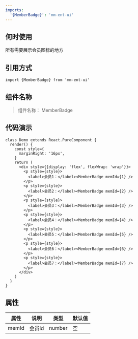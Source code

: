 ```yaml
---
imports:
  '{MemberBadge}': 'mm-ent-ui'
---
```

## 何时使用
所有需要展示会员图标的地方

## 引用方式
```render javascript
import {MemberBadge} from 'mm-ent-ui'
```

## 组件名称
> 组件名称： MemberBadge

## 代码演示
```render html
class Demo extends React.PureComponent {
  render() {
    const style={
      marginRight: '16px',
    }
    return (
      <div style={{display: 'flex', flexWrap: 'wrap'}}>
        <p style={style}>
          <label>会员1：</label><MemberBadge memId={1} />
        </p>
        <p style={style}>
          <label>会员2：</label><MemberBadge memId={2} />
        </p>
        <p style={style}>
          <label>会员3：</label><MemberBadge memId={3} />
        </p>
        <p style={style}>
          <label>会员4：</label><MemberBadge memId={4} />
        </p>
        <p style={style}>
          <label>会员5：</label><MemberBadge memId={5} />
        </p>
        <p style={style}>
          <label>会员6：</label><MemberBadge memId={6} />
        </p>
        <p style={style}>
          <label>会员7：</label><MemberBadge memId={7} />
        </p> 
      </div>
    )
  }
}
```


## 属性
| 属性 | 说明 | 类型 | 默认值 |
| --- | --- | --- | --- |
| memId | 会员id | number | 空 |